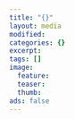 ```yaml
---
title: "{}"
layout: media
modified: 
categories: {}
excerpt: 
tags: []
image:
  feature: 
  teaser: 
  thumb: 
ads: false
---
```


